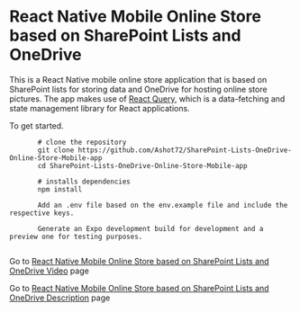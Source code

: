 # React Native Mobile Online Store based on SharePoint Lists and OneDrive

This is a React Native mobile online store application that is based on SharePoint lists for storing data and OneDrive for hosting online store pictures. The app makes use of [React Query](https://tanstack.com/query/v4/), which is a data-fetching and state management library for React applications. 


To get started.
```
       # clone the repository
       git clone https://github.com/Ashot72/SharePoint-Lists-OneDrive-Online-Store-Mobile-app
       cd SharePoint-Lists-OneDrive-Online-Store-Mobile-app
       
       # installs dependencies
       npm install
       
       Add an .env file based on the env.example file and include the respective keys.
      
       Generate an Expo development build for development and a preview one for testing purposes.
      
```

Go to [React Native Mobile Online Store based on SharePoint Lists and OneDrive Video](https://youtu.be/dVlAGQlG7Ek
) page

Go to [React Native Mobile Online Store based on SharePoint Lists and OneDrive Description](https://ashot72.github.io/SharePoint-Lists-OneDrive-Online-Store-Mobile-app/doc.htm) page

